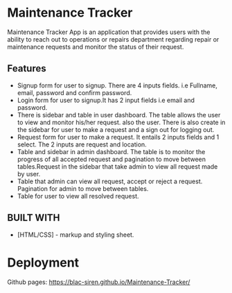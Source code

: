 # Maintenance Tracker

Maintenance Tracker App is an application that provides users with the ability to reach out to operations or repairs department regarding repair or maintenance requests and monitor the status of their request.

## Features
* Signup form for user to signup. There are 4 inputs fields. i.e Fullname, email, password and confirm password.
* Login form for user to signup.It has 2 input fields i.e email and password.
* There is sidebar and table in user dashboard. The table allows the user to view and monitor his/her request. also the user.     There is also create in the sidebar for user to make a request and a sign out for logging out.
* Request form for user to make a request. It entails 2 inputs fields and 1 select. The 2 inputs are request and location.
* Table and sidebar in admin dashboard. The table is to monitor the progress of all accepted request and pagination to move       between tables.Request in the sidebar that take admin to view all request made by user.
* Table that admin can view all request, accept or reject a request. Pagination for admin to move between tables.
* Table for user to view all resolved request.

## BUILT WITH
* [HTML/CSS] - markup and styling sheet.

# Deployment
Github pages: https://blac-siren.github.io/Maintenance-Tracker/
 
